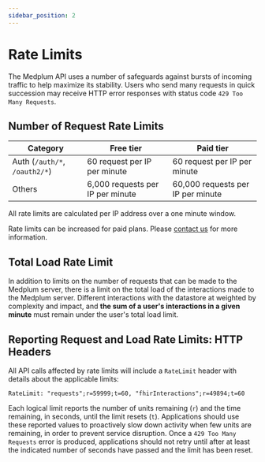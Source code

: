 ```yaml
---
sidebar_position: 2
---
```


# Rate Limits

The Medplum API uses a number of safeguards against bursts of incoming traffic to help maximize its stability. Users who
send many requests in quick succession may receive HTTP error responses with status code `429 Too Many Requests`.

## Number of Request Rate Limits

| Category                      | Free tier                        | Paid tier                         |
| ----------------------------- | -------------------------------- | --------------------------------- |
| Auth (`/auth/*`, `/oauth2/*`) | 60 request per IP per minute     | 60 request per IP per minute      |
| Others                        | 6,000 requests per IP per minute | 60,000 requests per IP per minute |

All rate limits are calculated per IP address over a one minute window.

Rate limits can be increased for paid plans. Please [contact us](mailto:info+rate-limits@medplum.com?subject=Increase%20rate%20limits) for more information.

## Total Load Rate Limit

In addition to limits on the number of requests that can be made to the Medplum server, there is a limit on the total load of the interactions made to the Medplum server. Different interactions with the datastore at weighted by complexity and impact, and **the sum of a user's interactions in a given minute** must remain under the user's total load limit. 

## Reporting Request and Load Rate Limits: HTTP Headers

All API calls affected by rate limits will include a `RateLimit` header with details about the applicable limits:

```
RateLimit: "requests";r=59999;t=60, "fhirInteractions";r=49894;t=60
```

Each logical limit reports the number of units remaining (`r`) and the time remaining, in seconds, until
the limit resets (`t`). Applications should use these reported values to proactively slow down activity when
few units are remaining, in order to prevent service disruption. Once a `429 Too Many Requests` error is produced,
applications should not retry until after at least the indicated number of seconds have passed and the limit has
been reset.
